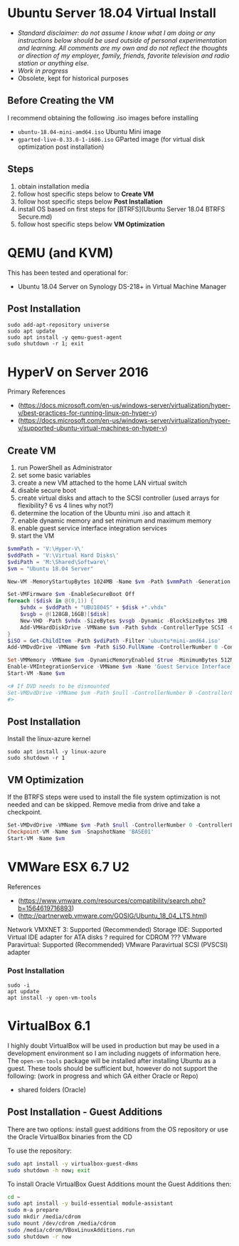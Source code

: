# Ubuntu Server 18.04 Virtual Install

-  *Standard disclaimer: do not assume I know what I am doing or any instructions below should be used outside of personal experimentation and learning. All comments are my own and do not reflect the thoughts or direction of my employer, family, friends, favorite television and radio station or anything else.*
-  *Work in progress*
-  Obsolete, kept for historical purposes

## Before Creating the VM

I recommend obtaining the following .iso images before installing

-  `ubuntu-18.04-mini-amd64.iso` Ubuntu Mini image
-  `gparted-live-0.33.0-1-i686.iso` GParted image (for virtual disk optimization post installation)

## Steps

1.  obtain installation media
2.  follow host specific steps below to **Create VM**
3.  follow host specific steps below **Post Installation**
4.  install OS based on first steps for [BTRFS](Ubuntu Server 18.04 BTRFS Secure.md)
5.  follow host specific steps below **VM Optimization**

# QEMU (and KVM)

This has been tested and operational for:

-  Ubuntu 18.04 Server on Synology DS-218+ in Virtual Machine Manager

## Post Installation

```Shell
sudo add-apt-repository universe
sudo apt update
sudo apt install -y qemu-guest-agent
sudo shutdown -r 1; exit
```

# HyperV on Server 2016

Primary References

-  (https://docs.microsoft.com/en-us/windows-server/virtualization/hyper-v/best-practices-for-running-linux-on-hyper-v)
-  (https://docs.microsoft.com/en-us/windows-server/virtualization/hyper-v/supported-ubuntu-virtual-machines-on-hyper-v)

## Create VM

1.  run PowerShell as Administrator
2.  set some basic variables
3.  create a new VM attached to the home LAN virtual switch
4.  disable secure boot
5.  create virtual disks and attach to the SCSI controller (used arrays for flexibility? 6 vs 4 lines why not?)
6.  determine the location of the Ubuntu mini .iso and attach it
7.  enable dynamic memory and set minimum and maximum memory
8.  enable guest service interface integration services
9.  start the VM

```PowerShell
$vmmPath = 'V:\Hyper-V\'
$vddPath = 'V:\Virtual Hard Disks\'
$vdiPath = 'M:\Shared\Software\'
$vm = "Ubuntu 18.04 Server"

New-VM -MemoryStartupBytes 1024MB -Name $vm -Path $vmmPath -Generation 2 -SwitchName 'vSwitch External Home LAN'

Set-VMFirmware $vm -EnableSecureBoot Off
foreach ($disk in @(0,1)) {
    $vhdx = $vddPath + "UBU1804S" + $disk +".vhdx"
    $vsgb = @(128GB,16GB)[$disk]
    New-VHD -Path $vhdx -SizeBytes $vsgb -Dynamic -BlockSizeBytes 1MB 
    Add-VMHardDiskDrive -VMName $vm -Path $vhdx -ControllerType SCSI -ControllerNumber 0 -ControllerLocation $disk
}
$iSO = Get-ChildItem -Path $vdiPath -Filter 'ubuntu*mini-amd64.iso'
Add-VMDvdDrive -VMName $vm -Path $iSO.FullName -ControllerNumber 0 -ControllerLocation 2

Set-VMMemory -VMName $vm -DynamicMemoryEnabled $true -MinimumBytes 512MB -MaximumBytes 4GB
Enable-VMIntegrationService -VMName $vm -Name 'Guest Service Interface'
Start-VM -Name $vm

<# If DVD needs to be dismounted
Set-VMDvdDrive -VMName $vm -Path $null -ControllerNumber 0 -ControllerLocation 2
#>
```

## Post Installation

Install the linux-azure kernel

```Shell
sudo apt install -y linux-azure
sudo shutdown -r 1
```

## VM Optimization

If the BTRFS steps were used to install the file system optimization is not needed and can be skipped. Remove media from drive and take a checkpoint.

```PowerShell
Set-VMDvdDrive -VMName $vm -Path $null -ControllerNumber 0 -ControllerLocation 2
Checkpoint-VM -Name $vm -SnapshotName 'BASE01'
Start-VM -Name $vm
```

# VMWare ESX 6.7 U2

References

-  (https://www.vmware.com/resources/compatibility/search.php?b=1564619716893)
-  (http://partnerweb.vmware.com/GOSIG/Ubuntu_18_04_LTS.html)

Network VMXNET 3: Supported (Recommended)
Storage
IDE:	Supported	Virtual IDE adapter for ATA disks ? required for CDROM ???
VMware Paravirtual:	Supported (Recommended)	VMware Paravirtual SCSI (PVSCSI) adapter

### Post Installation

```Shell
sudo -i
apt update
apt install -y open-vm-tools
```

# VirtualBox 6.1

I highly doubt VirtualBox will be used in production but may be used in a development environment so I am including nuggets of information here. The `open-vm-tools` package will be installed after installing Ubuntu as a guest. 
These tools should be sufficient but, however do not support the following: (work in progress and which GA either Oracle or Repo)

-  shared folders (Oracle)

## Post Installation - Guest Additions

There are two options: install guest additions from the OS repository or use the Oracle VirtualBox binaries from the CD

To use the repository:

``` Bash
sudo apt install -y virtualbox-guest-dkms
sudo shutdown -h now; exit
```

To install Oracle VirtualBox Guest Additions mount the Guest Additions then:

``` Bash
cd ~
sudo apt install -y build-essential module-assistant
sudo m-a prepare
sudo mkdir /media/cdrom
sudo mount /dev/cdrom /media/cdrom
sudo /media/cdrom/VBoxLinuxAdditions.run
sudo shutdown -r now
```

